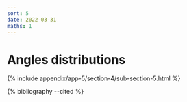 ```yaml
---
sort: 5
date: 2022-03-31
maths: 1
---
```


# Angles distributions

{% include appendix/app-5/section-4/sub-section-5.html %}

{% bibliography --cited %}

